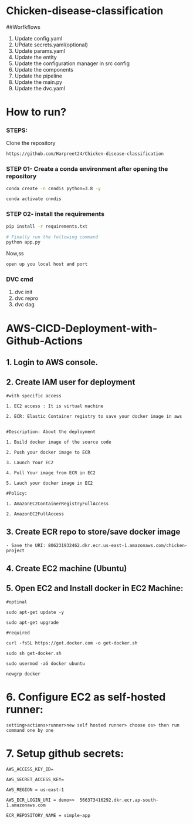 # Chicken-disease-classification

##Worfkflows
1. Update config.yaml
2. UPdate secrets.yaml(optional)
3. Update params.yaml
4. Update the entity
5. Update the configuration manager in src config
6. Update the components 
7. Update the pipeline
8. Update the main.py
9. Update the dvc.yaml


# How to run?
### STEPS:

Clone the repository

```bash
https://github.com/Harpreet24/Chicken-disease-classification
```
### STEP 01- Create a conda environment after opening the repository

```bash
conda create -n cnndis python=3.8 -y
```

```bash
conda activate cnndis
```


### STEP 02- install the requirements
```bash
pip install -r requirements.txt
```


```bash
# Finally run the following command
python app.py
```

Now,ss
```bash
open up you local host and port
```


### DVC cmd

1. dvc init
2. dvc repro
3. dvc dag

# AWS-CICD-Deployment-with-Github-Actions

## 1. Login to AWS console.

## 2. Create IAM user for deployment

	#with specific access

	1. EC2 access : It is virtual machine

	2. ECR: Elastic Container registry to save your docker image in aws


	#Description: About the deployment

	1. Build docker image of the source code

	2. Push your docker image to ECR

	3. Launch Your EC2 

	4. Pull Your image from ECR in EC2

	5. Lauch your docker image in EC2

	#Policy:

	1. AmazonEC2ContainerRegistryFullAccess

	2. AmazonEC2FullAccess

	
## 3. Create ECR repo to store/save docker image
    - Save the URI: 806231932462.dkr.ecr.us-east-1.amazonaws.com/chicken-project

	
## 4. Create EC2 machine (Ubuntu) 

## 5. Open EC2 and Install docker in EC2 Machine:
	
	
	#optinal

	sudo apt-get update -y

	sudo apt-get upgrade
	
	#required

	curl -fsSL https://get.docker.com -o get-docker.sh

	sudo sh get-docker.sh

	sudo usermod -aG docker ubuntu

	newgrp docker
	
# 6. Configure EC2 as self-hosted runner:
    setting>actions>runner>new self hosted runner> choose os> then run command one by one


# 7. Setup github secrets:

    AWS_ACCESS_KEY_ID=

    AWS_SECRET_ACCESS_KEY=

    AWS_REGION = us-east-1

    AWS_ECR_LOGIN_URI = demo>>  566373416292.dkr.ecr.ap-south-1.amazonaws.com

    ECR_REPOSITORY_NAME = simple-app



